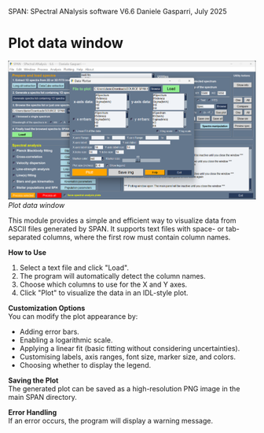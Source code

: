SPAN: SPectral ANalysis software V6.6
Daniele Gasparri, July 2025

# Plot data window #

![Plot data](img/2d_plotting.png)
*Plot data window*


This module provides a simple and efficient way to visualize data from ASCII files generated by SPAN. It supports text files with space- or tab-separated columns, where the first row must contain column names.


**How to Use**  

1. Select a text file and click "Load".
2. The program will automatically detect the column names.
3. Choose which columns to use for the X and Y axes.
4. Click "Plot" to visualize the data in an IDL-style plot.


**Customization Options**  
You can modify the plot appearance by:

- Adding error bars.
- Enabling a logarithmic scale.
- Applying a linear fit (basic fitting without considering uncertainties).
- Customising labels, axis ranges, font size, marker size, and colors.
- Choosing whether to display the legend.


**Saving the Plot**  
The generated plot can be saved as a high-resolution PNG image in the main SPAN directory.


**Error Handling**  
If an error occurs, the program will display a warning message.
